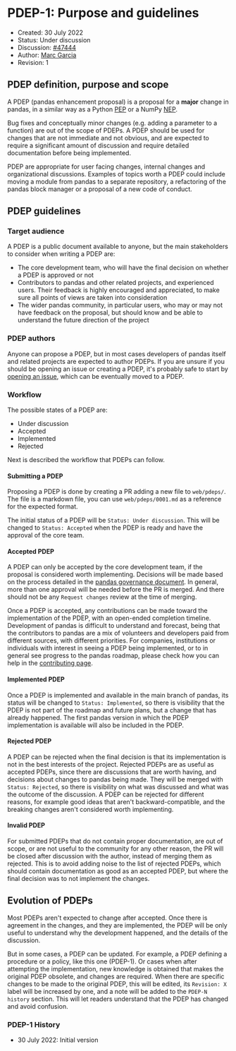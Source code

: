 # PDEP-1: Purpose and guidelines

- Created: 30 July 2022
- Status: Under discussion
- Discussion: [#47444](https://github.com/pandas-dev/pandas/pull/47444)
- Author: [Marc Garcia](https://github.com/datapythonista)
- Revision: 1

## PDEP definition, purpose and scope

A PDEP (pandas enhancement proposal) is a proposal for a **major** change in
pandas, in a similar way as a Python [PEP](https://peps.python.org/pep-0001/)
or a NumPy [NEP](https://numpy.org/neps/nep-0000.html).

Bug fixes and conceptually minor changes (e.g. adding a parameter to a function)
are out of the scope of PDEPs. A PDEP should be used for changes that are not
immediate and not obvious, and are expected to require a significant amount of
discussion and require detailed documentation before being implemented.

PDEP are appropriate for user facing changes, internal changes and organizational
discussions. Examples of topics worth a PDEP could include moving a module from
pandas to a separate repository, a refactoring of the pandas block manager or
a proposal of a new code of conduct.

## PDEP guidelines

### Target audience

A PDEP is a public document available to anyone, but the main stakeholders to
consider when writing a PDEP are:

- The core development team, who will have the final decision on whether a PDEP
  is approved or not
- Contributors to pandas and other related projects, and experienced users. Their
  feedback is highly encouraged and appreciated, to make sure all points of views
  are taken into consideration
- The wider pandas community, in particular users, who may or may not have feedback
  on the proposal, but should know and be able to understand the future direction of
  the project

### PDEP authors

Anyone can propose a PDEP, but in most cases developers of pandas itself and related
projects are expected to author PDEPs. If you are unsure if you should be opening
an issue or creating a PDEP, it's probably safe to start by
[opening an issue](https://github.com/pandas-dev/pandas/issues/new/choose), which can
be eventually moved to a PDEP.

### Workflow

The possible states of a PDEP are:

- Under discussion
- Accepted
- Implemented
- Rejected

Next is described the workflow that PDEPs can follow.

#### Submitting a PDEP

Proposing a PDEP is done by creating a PR adding a new file to `web/pdeps/`.
The file is a markdown file, you can use `web/pdeps/0001.md` as a reference
for the expected format.

The initial status of a PDEP will be `Status: Under discussion`. This will be changed
to `Status: Accepted` when the PDEP is ready and have the approval of the core team.

#### Accepted PDEP

A PDEP can only be accepted by the core development team, if the proposal is considered
worth implementing. Decisions will be made based on the process detailed in the
[pandas governance document](https://github.com/pandas-dev/pandas-governance/blob/master/governance.md).
In general, more than one approval will be needed before the PR is merged. And
there should not be any `Request changes` review at the time of merging.

Once a PDEP is accepted, any contributions can be made toward the implementation of the PDEP,
with an open-ended completion timeline. Development of pandas is difficult to understand and
forecast, being that the contributors to pandas are a mix of volunteers and developers paid from different sources,
with different priorities. For companies, institutions or individuals with interest in seeing a
PDEP being implemented, or to in general see progress to the pandas roadmap, please check how
you can help in the [contributing page](/contribute.html).

#### Implemented PDEP

Once a PDEP is implemented and available in the main branch of pandas, its
status will be changed to `Status: Implemented`, so there is visibility that the PDEP
is not part of the roadmap and future plans, but a change that has already
happened. The first pandas version in which the PDEP implementation is
available will also be included in the PDEP.

#### Rejected PDEP

A PDEP can be rejected when the final decision is that its implementation is
not in the best interests of the project. Rejected PDEPs are as useful as accepted
PDEPs, since there are discussions that are worth having, and decisions about
changes to pandas being made. They will be merged with `Status: Rejected`, so
there is visibility on what was discussed and what was the outcome of the
discussion. A PDEP can be rejected for different reasons, for example good ideas
that aren't backward-compatible, and the breaking changes aren't considered worth
implementing.

#### Invalid PDEP

For submitted PDEPs that do not contain proper documentation, are out of scope, or
are not useful to the community for any other reason, the PR will be closed after
discussion with the author, instead of merging them as rejected. This is to avoid
adding noise to the list of rejected PDEPs, which should contain documentation as
good as an accepted PDEP, but where the final decision was to not implement the changes.

## Evolution of PDEPs

Most PDEPs aren't expected to change after accepted. Once there is agreement in the changes,
and they are implemented, the PDEP will be only useful to understand why the development happened,
and the details of the discussion.

But in some cases, a PDEP can be updated. For example, a PDEP defining a procedure or
a policy, like this one (PDEP-1). Or cases when after attempting the implementation,
new knowledge is obtained that makes the original PDEP obsolete, and changes are
required. When there are specific changes to be made to the original PDEP, this will
be edited, its `Revision: X` label will be increased by one, and a note will be added
to the `PDEP-N history` section. This will let readers understand that the PDEP has
changed and avoid confusion.

### PDEP-1 History

- 30 July 2022: Initial version
